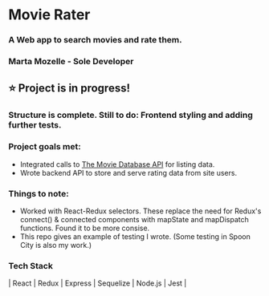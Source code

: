 # Movie Rater
### A Web app to search movies and rate them.
### Marta Mozelle - Sole Developer

## ⭐  Project is in progress! 
### Structure is complete. Still to do: Frontend styling and adding further tests. 

### Project goals met: 
- Integrated calls to [The Movie Database API](themoviedb.org) for listing data. 
- Wrote backend API to store and serve rating data from site users. 

### Things to note:
- Worked with React-Redux selectors. These replace the need for Redux's connect() & connected components with mapState and mapDispatch functions. Found it to be more consise. 
- This repo gives an example of testing I wrote. (Some testing in Spoon City is also my work.)

### Tech Stack
| React | Redux | Express | Sequelize | Node.js | Jest |


